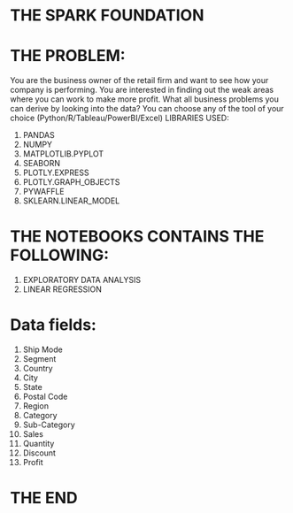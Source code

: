 # THE SPARK FOUNDATION 
# THE PROBLEM:
You are the business owner of the retail firm and want to see how your company is performing. You are interested in finding out the weak areas where you can work to make more profit. What all business problems you can derive by looking into the data? You can choose any of the tool of your choice (Python/R/Tableau/PowerBI/Excel)
LIBRARIES USED:
1. PANDAS
2. NUMPY
3. MATPLOTLIB.PYPLOT
4. SEABORN
5. PLOTLY.EXPRESS
6. PLOTLY.GRAPH_OBJECTS
7. PYWAFFLE
8. SKLEARN.LINEAR_MODEL
# THE NOTEBOOKS CONTAINS THE FOLLOWING:
1. EXPLORATORY DATA ANALYSIS
2. LINEAR REGRESSION
# Data fields:
1. Ship Mode
2. Segment
3. Country
4. City
5. State
6. Postal Code
7. Region
8. Category
9. Sub-Category
10. Sales
11. Quantity
12. Discount
13. Profit
# THE END
